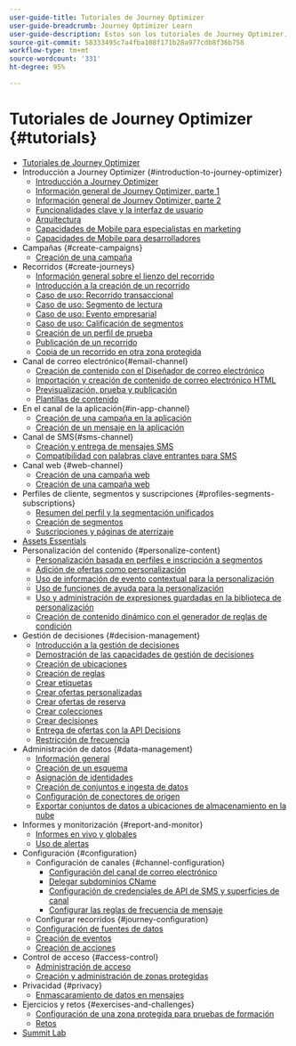 ```yaml
---
user-guide-title: Tutoriales de Journey Optimizer
user-guide-breadcrumb: Journey Optimizer Learn
user-guide-description: Estos son los tutoriales de Journey Optimizer.
source-git-commit: 58333495c7a4fba108f171b28a977cdb8f36b758
workflow-type: tm+mt
source-wordcount: '331'
ht-degree: 95%

---
```



# Tutoriales de Journey Optimizer {#tutorials}

+ [Tutoriales de Journey Optimizer](/help/overview.md)
+ Introducción a Journey Optimizer {#introduction-to-journey-optimizer}
   + [Introducción a Journey Optimizer](/help/introduction/introduction.md)
   + [Información general de Journey Optimizer, parte 1](/help/introduction/journey-optimizer-overview-part-1.md)
   + [Información general de Journey Optimizer, parte 2](/help/introduction/journey-optimizer-overview-part-2.md)
   + [Funcionalidades clave y la interfaz de usuario](/help/introduction/key-capabilities-and-user-interface.md)
   + [Arquitectura](/help/introduction/architecture.md)
   + [Capacidades de Mobile para especialistas en marketing](/help/channels/mobile-capabilities.md)
   + [Capacidades de Mobile para desarrolladores](/help/channels/mobile-capabilities-for-developers.md)
+ Campañas {#create-campaigns}
   + [Creación de una campaña](/help/create-campaigns/create-a-campaign.md)
+ Recorridos {#create-journeys}
   + [Información general sobre el lienzo del recorrido](/help/create-journeys/overview-over-the-journey-canvas.md)
   + [Introducción a la creación de un recorrido](/help/create-journeys/introduction-to-building-a-journey.md)
   + [Caso de uso: Recorrido transaccional](/help/create-journeys/use-case-transactional-journey.md)
   + [Caso de uso: Segmento de lectura](/help/create-journeys/use-case-read-segment.md)
   + [Caso de uso: Evento empresarial](/help/create-journeys/use-case-business-event.md)
   + [Caso de uso: Calificación de segmentos](/help/create-journeys/use-case-read-segment-qualification.md)
   + [Creación de un perfil de prueba](/help/create-journeys/test-a-journey.md)
   + [Publicación de un recorrido](/help/create-journeys/publish-a-journey.md)
   + [Copia de un recorrido en otra zona protegida](/help/create-journeys/copy-a-journey.md)
+ Canal de correo electrónico{#email-channel}
   + [Creación de contenido con el Diseñador de correo electrónico](/help/channels/create-content-with-the-email-designer.md)
   + [Importación y creación de contenido de correo electrónico HTML](/help/channels/import-and-author-html-email-content.md)
   + [Previsualización, prueba y publicación](/help/channels/preview-proof-and-publish.md)
   + [Plantillas de contenido](/help/channels/content-templates.md)
+ En el canal de la aplicación{#in-app-channel}
   + [Creación de una campaña en la aplicación](/help/channels/create-an-in-app-campaign.md)
   + [Creación de un mensaje en la aplicación](/help/channels/author-in-app-messages.md)
+ Canal de SMS{#sms-channel}
   + [Creación y entrega de mensajes SMS](/help/channels/author-and-deliver-sms-messages.md)
   + [Compatibilidad con palabras clave entrantes para SMS](/help/channels/inbound-keyword-support-for-sms.md)
+ Canal web {#web-channel}
   + [Creación de una campaña web](/help/channels/create-a-web-campaign.md)
   + [Creación de una campaña web](/help/channels/author-a-web-campaign.md)
+ Perfiles de cliente, segmentos y suscripciones {#profiles-segments-subscriptions}
   + [Resumen del perfil y la segmentación unificados](/help/set-up-resources/unified-profile-and-segmentation-overview.md)
   + [Creación de segmentos](/help/set-up-resources/create-segments.md)
   + [Suscripciones y páginas de aterrizaje](/help/subscriptions-and-landing-pages.md)
+ [Assets Essentials](/help/assets-essentials-overview.md)
+ Personalización del contenido {#personalize-content}
   + [Personalización basada en perfiles e inscripción a segmentos](/help/personalize-content/profile-and-segment-membership-based-personalization.md)
   + [Adición de ofertas como personalización](/help/personalize-content/add-offer-decisioning-to-messages.md)
   + [Uso de información de evento contextual para la personalización](/help/personalize-content/use-contextual-event-information-for-personalization.md)
   + [Uso de funciones de ayuda para la personalización](/help/personalize-content/use-helper-functions-for-personalization.md)
   + [Uso y administración de expresiones guardadas en la biblioteca de personalización](/help/personalize-content/use-and-manage-saved-expressions-in-personalization-library.md)
   + [Creación de contenido dinámico con el generador de reglas de condición](/help/personalize-content/create-dynamic-content.md)
+ Gestión de decisiones {#decision-management}
   + [Introducción a la gestión de decisiones](/help/decision-management/introduction-to-decision-management.md)
   + [Demostración de las capacidades de gestión de decisiones](/help/decision-management/demo-of-decision-management-capabilities.md)
   + [Creación de ubicaciones](/help/decision-management/create-placements.md)
   + [Creación de reglas](/help/decision-management/create-rules.md)
   + [Crear etiquetas](/help/decision-management/create-tags.md)
   + [Crear ofertas personalizadas](/help/decision-management/create-personalized-offers.md)
   + [Crear ofertas de reserva](/help/decision-management/create-fallback-offers.md)
   + [Crear colecciones](/help/decision-management/create-collections.md)
   + [Crear decisiones](/help/decision-management/create-decisions.md)
   + [Entrega de ofertas con la API Decisions](/help/decision-management/deliver-offers-with-the-decisions-api.md)
   + [Restricción de frecuencia](/help/decision-management/frequency-capping.md)
+ Administración de datos {#data-management}
   + [Información general](/help/set-up-data/set-up-data-overview.md)
   + [Creación de un esquema](/help/set-up-data/create-schema.md)
   + [Asignación de identidades](/help/set-up-data/map-identities.md)
   + [Creación de conjuntos e ingesta de datos](/help/set-up-data/create-datasets-and-ingest-data.md)
   + [Configuración de conectores de origen](/help/set-up-data/configure-source-connectors.md)
   + [Exportar conjuntos de datos a ubicaciones de almacenamiento en la nube](/help/set-up-data/export-datasets.md)
+ Informes y monitorización {#report-and-monitor}
   + [Informes en vivo y globales](/help/report-and-monitor/live-and-global-reports.md)
   + [Uso de alertas](/help/administration/alerts.md)
+ Configuración {#configuration}
   + Configuración de canales {#channel-configuration}
      + [Configuración del canal de correo electrónico](/help/set-up-channels/set-up-email-channel.md)
      + [Delegar subdominios CName](/help/set-up-channels/delegate-cname-subdomains.md)
      + [Configuración de credenciales de API de SMS y superficies de canal](/help/set-up-channels/set-up-sms-channel.md)
      + [Configurar las reglas de frecuencia de mensaje](/help/administration/configure-frequency-rules.md)
   + Configurar recorridos {#journey-configuration}
   + [Configuración de fuentes de datos](/help/set-up-journeys/configure-data-sources.md)
   + [Creación de eventos](/help/set-up-journeys/create-events.md)
   + [Creación de acciones](/help/set-up-journeys/create-actions.md)
+ Control de acceso {#access-control}
   + [Administración de acceso](/help/set-up-access/access-management.md)
   + [Creación y administración de zonas protegidas](/help/set-up-access/create-and-manage-sandboxes.md)
+ Privacidad {#privacy}
   + [Enmascaramiento de datos en mensajes](/help/privacy/mask-data-in-messages.md)
+ Ejercicios y retos {#exercises-and-challenges}
   + [Configuración de una zona protegida para pruebas de formación](https://experienceleague.adobe.com/docs/journey-optimizer-learn/configure-a-training-sandbox/introduction-and-prerequisites.html?lang=es)
   + [Retos](https://experienceleague.adobe.com/docs/journey-optimizer-learn/challenges/introduction-and-prerequisites.html?lang=es)
+ [Summit Lab](/help/summit-lab-731/l731-assets.md)
